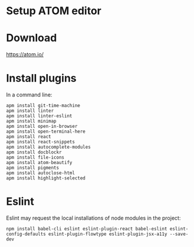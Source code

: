 Setup ATOM editor
==================

# Download

https://atom.io/

# Install plugins

In a command line:

```
apm install git-time-machine
apm install linter
apm install linter-eslint
apm install minimap
apm install open-in-browser
apm install open-terminal-here
apm install react
apm install react-snippets
apm install autocomplete-modules
apm install docblockr
apm install file-icons
apm install atom-beautify
apm install pigments
apm install autoclose-html
apm install highlight-selected
```

# Eslint

Eslint may request the local installations of node modules in the project:

```
npm install babel-cli eslint eslint-plugin-react babel-eslint eslint-config-defaults eslint-plugin-flowtype eslint-plugin-jsx-a11y --save-dev
```
